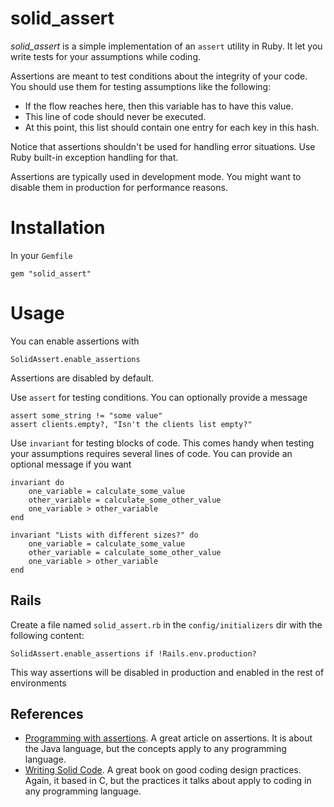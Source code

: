 # solid_assert

*solid_assert* is a simple implementation of an `assert` utility in Ruby. It let you write tests for your assumptions while coding. 

Assertions are meant to test conditions about the integrity of your code. You should use them for testing assumptions like the following:

- If the flow reaches here, then this variable has to have this value.
- This line of code should never be executed.
- At this point, this list should contain one entry for each key in this hash.

Notice that assertions shouldn't be used for handling error situations. Use Ruby built-in exception handling for that.

Assertions are typically used in development mode. You might want to disable them in production for performance reasons.

# Installation

In your `Gemfile`

	gem "solid_assert"

# Usage

You can enable assertions with

	SolidAssert.enable_assertions

Assertions are disabled by default.

Use `assert` for testing conditions. You can optionally provide a message

	assert some_string != "some value"
	assert clients.empty?, "Isn't the clients list empty?"
	
Use `invariant` for testing blocks of code. This comes handy when testing your assumptions requires several lines of code. You can provide an optional message if you want

	invariant do
		one_variable = calculate_some_value
		other_variable = calculate_some_other_value
		one_variable > other_variable
	end

	invariant "Lists with different sizes?" do
		one_variable = calculate_some_value
		other_variable = calculate_some_other_value
		one_variable > other_variable
	end

## Rails

Create a file named `solid_assert.rb` in the `config/initializers` dir with the following content:

	SolidAssert.enable_assertions if !Rails.env.production?

This way assertions will be disabled in production and enabled in the rest of environments

## References

- [Programming with assertions](http://download.oracle.com/javase/1.4.2/docs/guide/lang/assert.html). A great article on assertions. It is about the Java language, but the concepts apply to any programming language.
- [Writing Solid Code](http://www.amazon.com/Writing-Solid-Code-Microsoft-Programming/dp/1556155514). A great book on good coding design practices. Again, it based in C, but the practices it talks about apply to coding in any programming language.



